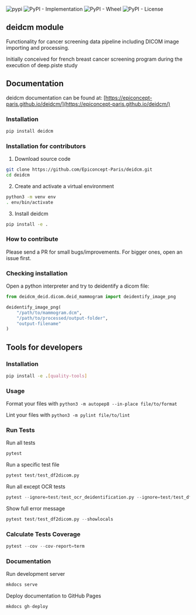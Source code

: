 <!---![PyPI - Python Version](https://img.shields.io/pypi/pyversions/deidcm)--->
![pypi](https://img.shields.io/pypi/v/deidcm.svg?color=blue)
![PyPI - Implementation](https://img.shields.io/pypi/implementation/deidcm)
![PyPI - Wheel](https://img.shields.io/pypi/wheel/deidcm)
![PyPI - License](https://img.shields.io/pypi/l/deidcm?color=green)

## deidcm module

Functionality for cancer screening data pipeline including DICOM image importing and processing.

Initially conceived for french breast cancer screening program during the execution of deep.piste study

## Documentation

deidcm documentation can be found at: [https://epiconcept-paris.github.io/deidcm/](https://epiconcept-paris.github.io/deidcm/)

### Installation

```bash
pip install deidcm
```

### Installation for contributors

1. Download source code

```bash
git clone https://github.com/Epiconcept-Paris/deidcm.git
cd deidcm
```

2. Create and activate a virtual environment

```bash
python3 -m venv env
. env/bin/activate
```

3. Install deidcm

```bash
pip install -e .
```

### How to contribute

Please send a PR for small bugs/improvements. For bigger ones, open an issue first. 

### Checking installation

Open a python interpreter and try to deidentify a dicom file:
```python
from deidcm_deid.dicom.deid_mammogram import deidentify_image_png

deidentify_image_png(
    "/path/to/mammogram.dcm",
    "/path/to/processed/output-folder",
    "output-filename"
)
```
## Tools for developers

### Installation

```bash
pip install -e .[quality-tools]
```

### Usage

Format your files with `python3 -m autopep8 --in-place file/to/format`

Lint your files with `python3 -m pylint file/to/lint`

### Run Tests

Run all tests
```py
pytest
```

Run a specific test file
```py
pytest test/test_df2dicom.py
```

Run all except OCR tests
```py
pytest --ignore=test/test_ocr_deidentification.py --ignore=test/test_df2dicom
```

Show full error message
```py
pytest test/test_df2dicom.py --showlocals
```

### Calculate Tests Coverage

```py
pytest --cov --cov-report=term
```

### Documentation

Run development server
```py
mkdocs serve
```

Deploy documentation to GitHub Pages
```py
mkdocs gh-deploy
```
